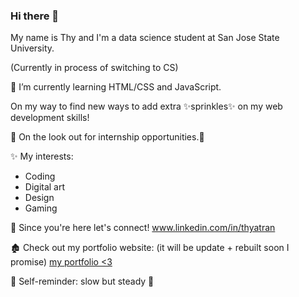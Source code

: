 ### Hi there 👋

My name is Thy and I'm a data science student at San Jose State University.

(Currently in process of switching to CS)

🌱 I’m currently learning HTML/CSS and JavaScript.

 On my way to find new ways to add extra ✨sprinkles✨ on my web development skills!

🦖 On the look out for internship opportunities.🦖

✨ My interests:
* Coding
* Digital art
* Design
* Gaming

💬 Since you're here let's connect! www.linkedin.com/in/thyatran

🏚️ Check out my portfolio website: (it will be update + rebuilt soon I promise)
[my portfolio <3](https://thyatran.github.io/my-portfolio/)

🐢 Self-reminder: slow but steady 🐢
<!--
**thyatran/thyatran** is a ✨ _special_ ✨ repository because its `README.md` (this file) appears on your GitHub profile.

Here are some ideas to get you started:

- 🔭 I’m currently working on ...
- 🌱 I’m currently learning ...
- 👯 I’m looking to collaborate on ...
- 🤔 I’m looking for help with ...
- 💬 Ask me about ...
- 📫 How to reach me: ...
- 😄 Pronouns: ...
- ⚡ Fun fact: ...
-->


